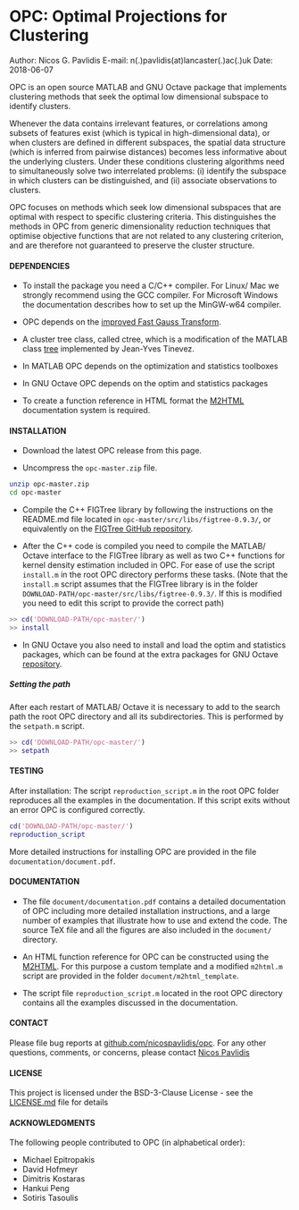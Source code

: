 OPC: Optimal Projections for Clustering
=====================


Author: Nicos G. Pavlidis
E-mail: n(.)pavlidis(at)lancaster(.)ac(.)uk
Date:     2018-06-07

OPC is an open source MATLAB and GNU Octave package that implements clustering
methods that seek the optimal low dimensional subspace to identify clusters.

Whenever the data contains irrelevant features, or correlations among subsets
of features exist (which is typical in high-dimensional data), or when clusters
are defined in different subspaces, the spatial data structure (which is
inferred from pairwise distances) becomes less informative about the underlying
clusters. Under these conditions clustering algorithms need to simultaneously
solve two interrelated problems: (i) identify the subspace in which clusters
can be distinguished, and (ii) associate observations to clusters. 

OPC focuses on methods which seek low dimensional subspaces that are optimal
with respect to specific clustering criteria. This distinguishes the methods in
OPC from generic dimensionality reduction techniques that optimise objective
functions that are not related to any clustering criterion, and are therefore
not guaranteed to preserve the cluster structure.

#### DEPENDENCIES

* To install the package you need a C/C++ compiler. For Linux/ Mac we strongly
recommend using the GCC compiler. For Microsoft Windows the documentation
describes how to set up the MinGW-w64 compiler.

* OPC depends on the [improved Fast Gauss Transform](http://legacydirs.umiacs.umd.edu/~morariu/figtree/).


* A cluster tree class, called ctree, which is a modification of the MATLAB class [tree](https://tinevez.github.io/matlab-tree/)
implemented by Jean-Yves Tinevez.

* In MATLAB OPC depends on the optimization and statistics toolboxes

* In GNU Octave OPC depends on the optim and statistics packages

* To create a function reference in HTML format the 
[M2HTML](https://github.com/pdollar/toolbox/tree/master/external/m2html)
documentation system is required.


#### INSTALLATION

* Download the latest OPC release from this page.

* Uncompress the `opc-master.zip` file.

``` bash
unzip opc-master.zip
cd opc-master
```

* Compile the C++ FIGTree library by following the instructions on 
the README.md file located in `opc-master/src/libs/figtree-0.9.3/`, or equivalently
on the [FIGTree GitHub repository](https://github.com/vmorariu/figtree). 

* After the C++ code is compiled you need to compile the MATLAB/ Octave interface
   to the FIGTree library as well as two C++ functions for kernel density estimation
   included in OPC. For ease
   of use the script `install.m` in the root OPC directory performs these
   tasks. (Note that the `install.m` script assumes that the FIGTree library is in the
   folder `DOWNLOAD-PATH/opc-master/src/libs/figtree-0.9.3/`. If this is modified you
   need to edit this script to provide the correct path)

``` matlab
>> cd('DOWNLOAD-PATH/opc-master/')
>> install
```
* In GNU Octave you also need to install and load the optim and statistics packages, which can be
found at the extra packages for GNU Octave [repository](https://octave.sourceforge.io/packages.php).

##### Setting the path

After each restart of MATLAB/ Octave it is necessary to add to the search path the root OPC
directory and all its subdirectories.  This is performed by the `setpath.m` script.

``` matlab
>> cd('DOWNLOAD-PATH/opc-master/')
>> setpath
```

#### TESTING

After installation: The script `reproduction_script.m` 
in the root OPC folder reproduces all the examples in the documentation. If this script
exits without an error OPC is configured correctly.

``` matlab
cd('DOWNLOAD-PATH/opc-master/')
reproduction_script
```

More detailed instructions for installing OPC are provided in the file `documentation/document.pdf`.

#### DOCUMENTATION

* The file  `document/documentation.pdf` contains a detailed documentation of OPC
including more detailed installation instructions, and a large number of
examples that illustrate how to use and extend the code. The source TeX file and all the
figures are also included in the `document/` directory.

* An HTML function reference for OPC can be constructed using the
[M2HTML](https://github.com/pdollar/toolbox/tree/master/external/m2html). For this
purpose a custom template and a modified `m2html.m` script are provided in the
folder `document/m2html_template`.

* The script file `reproduction_script.m` located in the root OPC directory
contains all the examples discussed in the documentation.


#### CONTACT

Please file bug reports at [github.com/nicospavlidis/opc](https://github.com/nicospavlidis/opc/).
For any other questions, comments, or concerns, please contact [Nicos Pavlidis](http://www.lancaster.ac.uk/lums/people/nicos-pavlidis/)

#### LICENSE

This project is licensed under the BSD-3-Clause License - see the [LICENSE.md](LICENSE.md) file for details

#### ACKNOWLEDGMENTS

The following people contributed to OPC (in alphabetical order):

* Michael Epitropakis
* David Hofmeyr
* Dimitris Kostaras
* Hankui Peng
* Sotiris Tasoulis
